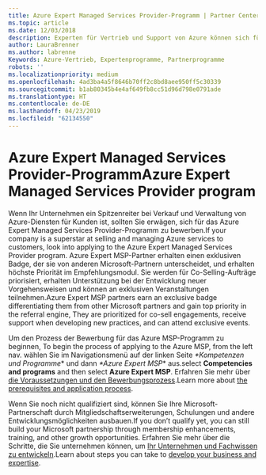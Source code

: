 ```yaml
---
title: Azure Expert Managed Services Provider-Programm | Partner Center
ms.topic: article
ms.date: 12/03/2018
description: Experten für Vertrieb und Support von Azure können sich für die Teilnahme am Azure Expert MSP-Programm bewerben
author: LauraBrenner
ms.author: labrenne
Keywords: Azure-Vertrieb, Expertenprogramme, Partnerprogramme
robots: ''
ms.localizationpriority: medium
ms.openlocfilehash: 4ad3ba4a5f8646b70ff2c8bd8aee950ff5c30339
ms.sourcegitcommit: b1ab80345b4e4af649fb8cc51d96d798e0791ade
ms.translationtype: HT
ms.contentlocale: de-DE
ms.lasthandoff: 04/23/2019
ms.locfileid: "62134550"
---
```

# <a name="azure-expert-managed-services-provider-program"></a><span data-ttu-id="c5018-104">Azure Expert Managed Services Provider-Programm</span><span class="sxs-lookup"><span data-stu-id="c5018-104">Azure Expert Managed Services Provider program</span></span>


<span data-ttu-id="c5018-105">Wenn Ihr Unternehmen ein Spitzenreiter bei Verkauf und Verwaltung von Azure-Diensten für Kunden ist, sollten Sie erwägen, sich für das Azure Expert Managed Services Provider-Programm zu bewerben.</span><span class="sxs-lookup"><span data-stu-id="c5018-105">If your company is a superstar at selling and managing Azure services to customers, look into applying to the Azure Expert Managed Services Provider program.</span></span> <span data-ttu-id="c5018-106">Azure Expert MSP-Partner erhalten einen exklusiven Badge, der sie von anderen Microsoft-Partnern unterscheidet, und erhalten höchste Priorität im Empfehlungsmodul. Sie werden für Co-Selling-Aufträge priorisiert, erhalten Unterstützung bei der Entwicklung neuer Vorgehensweisen und können an exklusiven Veranstaltungen teilnehmen.</span><span class="sxs-lookup"><span data-stu-id="c5018-106">Azure Expert MSP partners earn an exclusive badge differentiating them from other Microsoft partners and gain top priority in the referral engine, They are prioritized for co-sell engagements, receive support when developing new practices, and can attend exclusive events.</span></span>

<span data-ttu-id="c5018-107">Um den Prozess der Bewerbung für das Azure MSP-Programm zu beginnen, </span><span class="sxs-lookup"><span data-stu-id="c5018-107">To begin the process of applying to the Azure MSP, from the left nav.</span></span> <span data-ttu-id="c5018-108"> wählen Sie im Navigationsmenü auf der linken Seite *\*Kompetenzen und Programme** und dann *\*Azure Expert MSP** aus.</span><span class="sxs-lookup"><span data-stu-id="c5018-108">select **Competencies and programs** and then select **Azure Expert MSP**.</span></span> <span data-ttu-id="c5018-109">Erfahren Sie mehr über [die Voraussetzungen und den Bewerbungsprozess](https://partner.microsoft.com/membership/azure-expert-msp).</span><span class="sxs-lookup"><span data-stu-id="c5018-109">Learn more about [the prerequisites and application process](https://partner.microsoft.com/membership/azure-expert-msp).</span></span> 

<span data-ttu-id="c5018-110">Wenn Sie noch nicht qualifiziert sind, können Sie Ihre Microsoft-Partnerschaft durch Mitgliedschaftserweiterungen, Schulungen und andere Entwicklungsmöglichkeiten ausbauen.</span><span class="sxs-lookup"><span data-stu-id="c5018-110">If you don’t qualify yet, you can still build your Microsoft partnership through membership enhancements, training, and other growth opportunities.</span></span>
<span data-ttu-id="c5018-111">Erfahren Sie mehr über die Schritte, die Sie unternehmen können, um [ Ihr Unternehmen und Fachwissen zu entwickeln](https://partner.microsoft.com/membership/azure-expert-msp).</span><span class="sxs-lookup"><span data-stu-id="c5018-111">Learn about steps you can take to [develop your business and expertise](https://partner.microsoft.com/membership/azure-expert-msp).</span></span>

